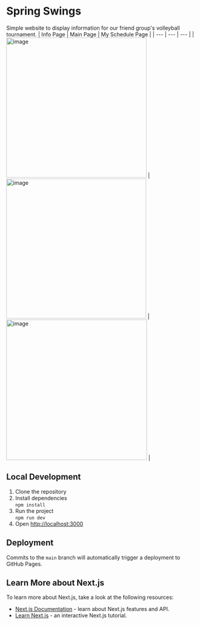 # Spring Swings
Simple website to display information for our friend group's volleyball tournament.
| Info Page | Main Page | My Schedule Page |
| --- | --- | --- |
| <img width="370" alt="image" src="https://github.com/ChaseC99/volleybrawl/assets/29494270/7ee76381-be3c-426f-b34e-f66e40156b02"> | <img width="369" alt="image" src="https://github.com/ChaseC99/volleybrawl/assets/29494270/3a27ec00-e8e4-453e-a8d0-f92345bd26f4"> | <img width="371" alt="image" src="https://github.com/ChaseC99/volleybrawl/assets/29494270/0a6ffefd-f2f2-40a2-aee1-3381460a2320"> | 


## Local Development
1. Clone the repository
2. Install dependencies  
`npm install`
2. Run the project  
`npm run dev`
3. Open [http://localhost:3000](http://localhost:3000)

## Deployment
Commits to the `main` branch will automatically trigger a deployment to GitHub Pages.

## Learn More about Next.js
To learn more about Next.js, take a look at the following resources:

- [Next.js Documentation](https://nextjs.org/docs) - learn about Next.js features and API.
- [Learn Next.js](https://nextjs.org/learn) - an interactive Next.js tutorial.
